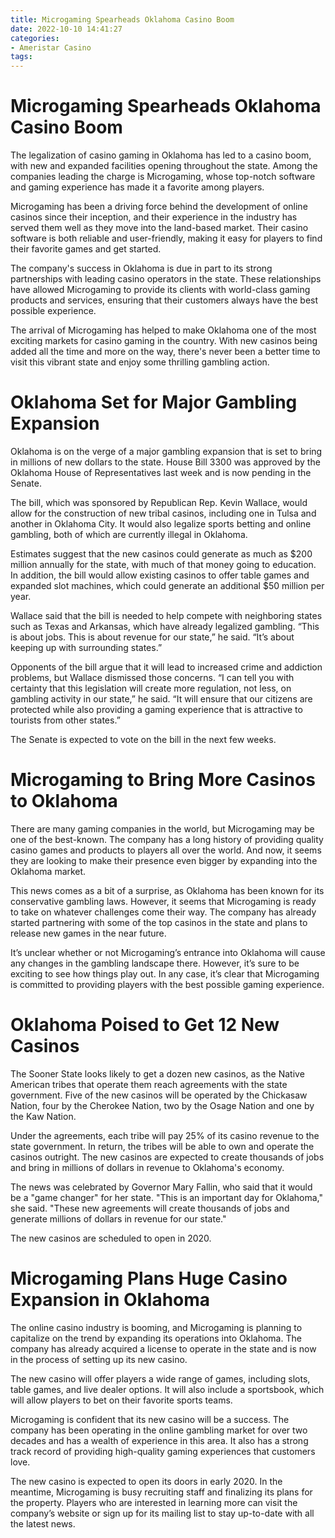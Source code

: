 ```yaml
---
title: Microgaming Spearheads Oklahoma Casino Boom
date: 2022-10-10 14:41:27
categories:
- Ameristar Casino
tags:
---
```



#  Microgaming Spearheads Oklahoma Casino Boom

The legalization of casino gaming in Oklahoma has led to a casino boom, with new and expanded facilities opening throughout the state. Among the companies leading the charge is Microgaming, whose top-notch software and gaming experience has made it a favorite among players.

Microgaming has been a driving force behind the development of online casinos since their inception, and their experience in the industry has served them well as they move into the land-based market. Their casino software is both reliable and user-friendly, making it easy for players to find their favorite games and get started.

The company's success in Oklahoma is due in part to its strong partnerships with leading casino operators in the state. These relationships have allowed Microgaming to provide its clients with world-class gaming products and services, ensuring that their customers always have the best possible experience.

The arrival of Microgaming has helped to make Oklahoma one of the most exciting markets for casino gaming in the country. With new casinos being added all the time and more on the way, there's never been a better time to visit this vibrant state and enjoy some thrilling gambling action.

#  Oklahoma Set for Major Gambling Expansion

Oklahoma is on the verge of a major gambling expansion that is set to bring in millions of new dollars to the state. House Bill 3300 was approved by the Oklahoma House of Representatives last week and is now pending in the Senate.

The bill, which was sponsored by Republican Rep. Kevin Wallace, would allow for the construction of new tribal casinos, including one in Tulsa and another in Oklahoma City. It would also legalize sports betting and online gambling, both of which are currently illegal in Oklahoma.

Estimates suggest that the new casinos could generate as much as $200 million annually for the state, with much of that money going to education. In addition, the bill would allow existing casinos to offer table games and expanded slot machines, which could generate an additional $50 million per year.

Wallace said that the bill is needed to help compete with neighboring states such as Texas and Arkansas, which have already legalized gambling. “This is about jobs. This is about revenue for our state,” he said. “It’s about keeping up with surrounding states.”

Opponents of the bill argue that it will lead to increased crime and addiction problems, but Wallace dismissed those concerns. “I can tell you with certainty that this legislation will create more regulation, not less, on gambling activity in our state,” he said. “It will ensure that our citizens are protected while also providing a gaming experience that is attractive to tourists from other states.”

The Senate is expected to vote on the bill in the next few weeks.

#  Microgaming to Bring More Casinos to Oklahoma

There are many gaming companies in the world, but Microgaming may be one of the best-known. The company has a long history of providing quality casino games and products to players all over the world. And now, it seems they are looking to make their presence even bigger by expanding into the Oklahoma market.

This news comes as a bit of a surprise, as Oklahoma has been known for its conservative gambling laws. However, it seems that Microgaming is ready to take on whatever challenges come their way. The company has already started partnering with some of the top casinos in the state and plans to release new games in the near future.

It’s unclear whether or not Microgaming’s entrance into Oklahoma will cause any changes in the gambling landscape there. However, it’s sure to be exciting to see how things play out. In any case, it’s clear that Microgaming is committed to providing players with the best possible gaming experience.

#  Oklahoma Poised to Get 12 New Casinos

The Sooner State looks likely to get a dozen new casinos, as the Native American tribes that operate them reach agreements with the state government. Five of the new casinos will be operated by the Chickasaw Nation, four by the Cherokee Nation, two by the Osage Nation and one by the Kaw Nation.

Under the agreements, each tribe will pay 25% of its casino revenue to the state government. In return, the tribes will be able to own and operate the casinos outright. The new casinos are expected to create thousands of jobs and bring in millions of dollars in revenue to Oklahoma's economy.

The news was celebrated by Governor Mary Fallin, who said that it would be a "game changer" for her state. "This is an important day for Oklahoma," she said. "These new agreements will create thousands of jobs and generate millions of dollars in revenue for our state."

The new casinos are scheduled to open in 2020.

#  Microgaming Plans Huge Casino Expansion in Oklahoma

The online casino industry is booming, and Microgaming is planning to capitalize on the trend by expanding its operations into Oklahoma. The company has already acquired a license to operate in the state and is now in the process of setting up its new casino.

The new casino will offer players a wide range of games, including slots, table games, and live dealer options. It will also include a sportsbook, which will allow players to bet on their favorite sports teams.

Microgaming is confident that its new casino will be a success. The company has been operating in the online gambling market for over two decades and has a wealth of experience in this area. It also has a strong track record of providing high-quality gaming experiences that customers love.

The new casino is expected to open its doors in early 2020. In the meantime, Microgaming is busy recruiting staff and finalizing its plans for the property. Players who are interested in learning more can visit the company’s website or sign up for its mailing list to stay up-to-date with all the latest news.